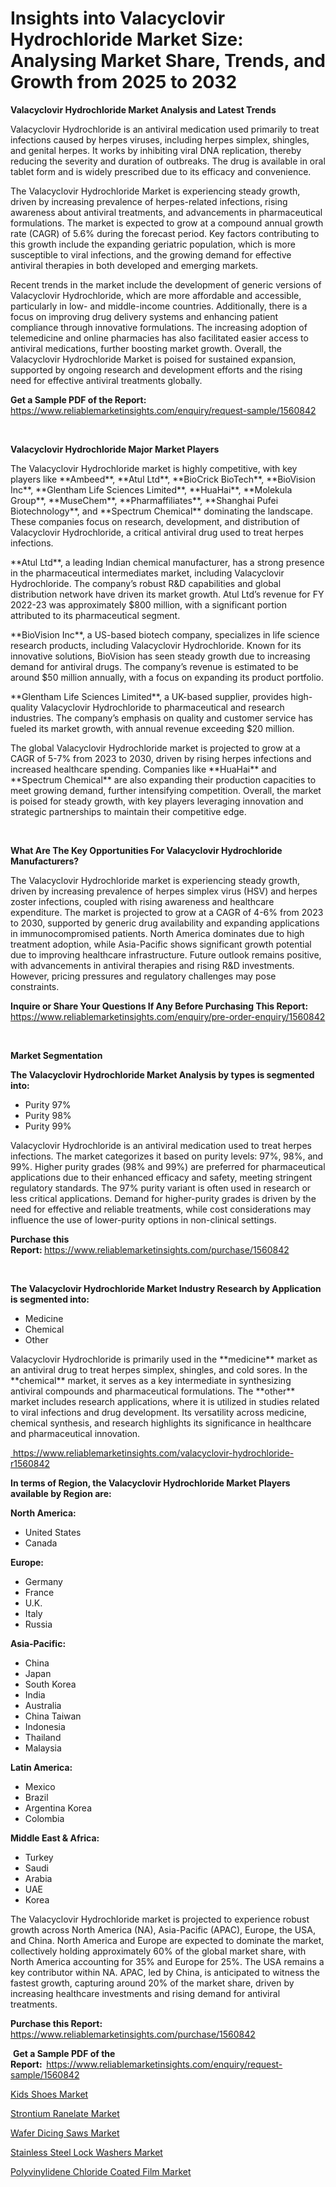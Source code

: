 <p><h1>Insights into Valacyclovir Hydrochloride Market Size: Analysing Market Share, Trends, and Growth from 2025 to 2032</h1></p><p><strong>Valacyclovir Hydrochloride Market Analysis and Latest Trends</strong></p>
<p><p>Valacyclovir Hydrochloride is an antiviral medication used primarily to treat infections caused by herpes viruses, including herpes simplex, shingles, and genital herpes. It works by inhibiting viral DNA replication, thereby reducing the severity and duration of outbreaks. The drug is available in oral tablet form and is widely prescribed due to its efficacy and convenience.</p><p>The Valacyclovir Hydrochloride Market is experiencing steady growth, driven by increasing prevalence of herpes-related infections, rising awareness about antiviral treatments, and advancements in pharmaceutical formulations. The market is expected to grow at a compound annual growth rate (CAGR) of 5.6% during the forecast period. Key factors contributing to this growth include the expanding geriatric population, which is more susceptible to viral infections, and the growing demand for effective antiviral therapies in both developed and emerging markets.</p><p>Recent trends in the market include the development of generic versions of Valacyclovir Hydrochloride, which are more affordable and accessible, particularly in low- and middle-income countries. Additionally, there is a focus on improving drug delivery systems and enhancing patient compliance through innovative formulations. The increasing adoption of telemedicine and online pharmacies has also facilitated easier access to antiviral medications, further boosting market growth. Overall, the Valacyclovir Hydrochloride Market is poised for sustained expansion, supported by ongoing research and development efforts and the rising need for effective antiviral treatments globally.</p></p>
<p><strong>Get a Sample PDF of the Report:&nbsp;</strong> <a href="https://www.reliablemarketinsights.com/enquiry/request-sample/1560842?utm_campaign=2130&utm_medium=2&utm_source=Github&utm_content=ia&utm_term=25012025&utm_id=valacyclovir-hydrochloride">https://www.reliablemarketinsights.com/enquiry/request-sample/1560842</a></p>
<p>&nbsp;</p>
<p><strong>Valacyclovir Hydrochloride Major Market Players</strong></p>
<p><p>The Valacyclovir Hydrochloride market is highly competitive, with key players like **Ambeed**, **Atul Ltd**, **BioCrick BioTech**, **BioVision Inc**, **Glentham Life Sciences Limited**, **HuaHai**, **Molekula Group**, **MuseChem**, **Pharmaffiliates**, **Shanghai Pufei Biotechnology**, and **Spectrum Chemical** dominating the landscape. These companies focus on research, development, and distribution of Valacyclovir Hydrochloride, a critical antiviral drug used to treat herpes infections.</p><p>**Atul Ltd**, a leading Indian chemical manufacturer, has a strong presence in the pharmaceutical intermediates market, including Valacyclovir Hydrochloride. The company’s robust R&D capabilities and global distribution network have driven its market growth. Atul Ltd’s revenue for FY 2022-23 was approximately $800 million, with a significant portion attributed to its pharmaceutical segment.</p><p>**BioVision Inc**, a US-based biotech company, specializes in life science research products, including Valacyclovir Hydrochloride. Known for its innovative solutions, BioVision has seen steady growth due to increasing demand for antiviral drugs. The company’s revenue is estimated to be around $50 million annually, with a focus on expanding its product portfolio.</p><p>**Glentham Life Sciences Limited**, a UK-based supplier, provides high-quality Valacyclovir Hydrochloride to pharmaceutical and research industries. The company’s emphasis on quality and customer service has fueled its market growth, with annual revenue exceeding $20 million.</p><p>The global Valacyclovir Hydrochloride market is projected to grow at a CAGR of 5-7% from 2023 to 2030, driven by rising herpes infections and increased healthcare spending. Companies like **HuaHai** and **Spectrum Chemical** are also expanding their production capacities to meet growing demand, further intensifying competition. Overall, the market is poised for steady growth, with key players leveraging innovation and strategic partnerships to maintain their competitive edge.</p></p>
<p>&nbsp;</p>
<p><strong>What Are The Key Opportunities For Valacyclovir Hydrochloride Manufacturers?</strong></p>
<p><p>The Valacyclovir Hydrochloride market is experiencing steady growth, driven by increasing prevalence of herpes simplex virus (HSV) and herpes zoster infections, coupled with rising awareness and healthcare expenditure. The market is projected to grow at a CAGR of 4-6% from 2023 to 2030, supported by generic drug availability and expanding applications in immunocompromised patients. North America dominates due to high treatment adoption, while Asia-Pacific shows significant growth potential due to improving healthcare infrastructure. Future outlook remains positive, with advancements in antiviral therapies and rising R&D investments. However, pricing pressures and regulatory challenges may pose constraints.</p></p>
<p><strong>Inquire or Share Your Questions If Any Before Purchasing This Report:</strong> <a href="https://www.reliablemarketinsights.com/enquiry/pre-order-enquiry/1560842?utm_campaign=2130&utm_medium=2&utm_source=Github&utm_content=ia&utm_term=25012025&utm_id=valacyclovir-hydrochloride">https://www.reliablemarketinsights.com/enquiry/pre-order-enquiry/1560842</a></p>
<p>&nbsp;</p>
<p><strong>Market Segmentation</strong></p>
<p><strong>The Valacyclovir Hydrochloride Market Analysis by types is segmented into:</strong></p>
<p><ul><li>Purity 97%</li><li>Purity 98%</li><li>Purity 99%</li></ul></p>
<p><p>Valacyclovir Hydrochloride is an antiviral medication used to treat herpes infections. The market categorizes it based on purity levels: 97%, 98%, and 99%. Higher purity grades (98% and 99%) are preferred for pharmaceutical applications due to their enhanced efficacy and safety, meeting stringent regulatory standards. The 97% purity variant is often used in research or less critical applications. Demand for higher-purity grades is driven by the need for effective and reliable treatments, while cost considerations may influence the use of lower-purity options in non-clinical settings.</p></p>
<p><strong>Purchase this Report:&nbsp;</strong><a href="https://www.reliablemarketinsights.com/purchase/1560842?utm_campaign=2130&utm_medium=2&utm_source=Github&utm_content=ia&utm_term=25012025&utm_id=valacyclovir-hydrochloride">https://www.reliablemarketinsights.com/purchase/1560842</a></p>
<p>&nbsp;</p>
<p><strong>The Valacyclovir Hydrochloride Market Industry Research by Application is segmented into:</strong></p>
<p><ul><li>Medicine</li><li>Chemical</li><li>Other</li></ul></p>
<p><p>Valacyclovir Hydrochloride is primarily used in the **medicine** market as an antiviral drug to treat herpes simplex, shingles, and cold sores. In the **chemical** market, it serves as a key intermediate in synthesizing antiviral compounds and pharmaceutical formulations. The **other** market includes research applications, where it is utilized in studies related to viral infections and drug development. Its versatility across medicine, chemical synthesis, and research highlights its significance in healthcare and pharmaceutical innovation.</p></p>
<p><a href="https://www.reliablemarketinsights.com/valacyclovir-hydrochloride-r1560842?utm_campaign=2130&utm_medium=2&utm_source=Github&utm_content=ia&utm_term=25012025&utm_id=valacyclovir-hydrochloride">&nbsp;https://www.reliablemarketinsights.com/valacyclovir-hydrochloride-r1560842</a></p>
<p><strong>In terms of Region, the Valacyclovir Hydrochloride Market Players available by Region are:</strong></p>
<p>
    <p> <strong> North America: </strong>
        <ul>
            <li>United States</li>
            <li>Canada</li>
        </ul>
        </p> 
    <p> <strong> Europe: </strong>
        <ul>
            <li>Germany</li>
            <li>France</li>
            <li>U.K.</li>
            <li>Italy</li>
            <li>Russia</li>
        </ul>
        </p> 
    <p> <strong> Asia-Pacific: </strong>
        <ul>
            <li>China</li>
            <li>Japan</li>
            <li>South Korea</li>
            <li>India</li>
            <li>Australia</li>
            <li>China Taiwan</li>
            <li>Indonesia</li>
            <li>Thailand</li>
            <li>Malaysia</li>
        </ul>
        </p> 
    <p> <strong> Latin America: </strong>
        <ul>
            <li>Mexico</li>
            <li>Brazil</li>
            <li>Argentina Korea</li>
            <li>Colombia</li>
        </ul>
        </p> 
    <p> <strong> Middle East & Africa: </strong>
        <ul>
            <li>Turkey</li>
            <li>Saudi</li>
            <li>Arabia</li>
            <li>UAE</li>
            <li>Korea</li>
        </ul>
    </p>
    </p>
<p><p>The Valacyclovir Hydrochloride market is projected to experience robust growth across North America (NA), Asia-Pacific (APAC), Europe, the USA, and China. North America and Europe are expected to dominate the market, collectively holding approximately 60% of the global market share, with North America accounting for 35% and Europe for 25%. The USA remains a key contributor within NA. APAC, led by China, is anticipated to witness the fastest growth, capturing around 20% of the market share, driven by increasing healthcare investments and rising demand for antiviral treatments.</p></p>
<p><strong>Purchase this Report: </strong><a href="https://www.reliablemarketinsights.com/purchase/1560842?utm_campaign=2130&utm_medium=2&utm_source=Github&utm_content=ia&utm_term=25012025&utm_id=valacyclovir-hydrochloride">https://www.reliablemarketinsights.com/purchase/1560842</a></p>
<p>&nbsp;<strong>Get a Sample PDF of the Report:&nbsp;&nbsp;</strong><a href="https://www.reliablemarketinsights.com/enquiry/request-sample/1560842?utm_campaign=2130&utm_medium=2&utm_source=Github&utm_content=ia&utm_term=25012025&utm_id=valacyclovir-hydrochloride">https://www.reliablemarketinsights.com/enquiry/request-sample/1560842</a></p>
<p><strong></strong></p>
<p><p><a href="https://www.linkedin.com/pulse/trend-analysis-kids-shoes-market-expected-growth-46-cagr-through-trcuc?utm_campaign=2130&utm_medium=2&utm_source=Github&utm_content=ia&utm_term=25012025&utm_id=valacyclovir-hydrochloride">Kids Shoes Market</a></p><p><a href="https://github.com/santosh758595/Market-Research-Report-List-6/blob/main/strontium-ranelate-market.md?utm_campaign=2130&utm_medium=2&utm_source=Github&utm_content=ia&utm_term=25012025&utm_id=valacyclovir-hydrochloride">Strontium Ranelate Market</a></p><p><a href="https://www.linkedin.com/pulse/wafer-dicing-saws-market-global-analysis-size-growth-trends-rjjyf?utm_campaign=2130&utm_medium=2&utm_source=Github&utm_content=ia&utm_term=25012025&utm_id=valacyclovir-hydrochloride">Wafer Dicing Saws Market</a></p><p><a href="https://www.linkedin.com/pulse/analysis-stainless-steel-lock-washers-market-fueled-growth-cagr-gegpf?utm_campaign=2130&utm_medium=2&utm_source=Github&utm_content=ia&utm_term=25012025&utm_id=valacyclovir-hydrochloride">Stainless Steel Lock Washers Market</a></p><p><a href="https://www.linkedin.com/pulse/analysis-market-polyvinylidene-chloride-coated-film-illuminating-0qpnf?utm_campaign=2130&utm_medium=2&utm_source=Github&utm_content=ia&utm_term=25012025&utm_id=valacyclovir-hydrochloride">Polyvinylidene Chloride Coated Film Market</a></p></p>